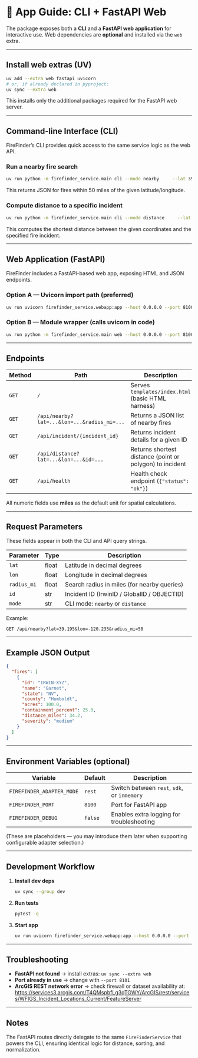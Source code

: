 # 🧰 App Guide: CLI + FastAPI Web

The package exposes both a **CLI** and a **FastAPI web application** for interactive use.
Web dependencies are **optional** and installed via the `web` extra.

---

## Install web extras (UV)

```bash
uv add --extra web fastapi uvicorn
# or, if already declared in pyproject:
uv sync --extra web
```

This installs only the additional packages required for the FastAPI web server.

---

## Command-line Interface (CLI)

FireFinder’s CLI provides quick access to the same service logic as the web API.

### Run a nearby fire search

```bash
uv run python -m firefinder_service.main cli --mode nearby     --lat 39.195 --lon -120.235 --radius-mi 50
```

This returns JSON for fires within 50 miles of the given latitude/longitude.

### Compute distance to a specific incident

```bash
uv run python -m firefinder_service.main cli --mode distance     --lat 39.195 --lon -120.235 --id IRWIN123
```

This computes the shortest distance between the given coordinates and the specified fire incident.

---

## Web Application (FastAPI)

FireFinder includes a FastAPI-based web app, exposing HTML and JSON endpoints.

### Option A — Uvicorn import path (preferred)

```bash
uv run uvicorn firefinder_service.webapp:app --host 0.0.0.0 --port 8100 --reload
```

### Option B — Module wrapper (calls uvicorn in code)

```bash
uv run python -m firefinder_service.main web --host 0.0.0.0 --port 8100
```

---

## Endpoints

| Method | Path                                        | Description                                              |
| ------ | ------------------------------------------- | -------------------------------------------------------- |
| `GET`  | `/`                                         | Serves `templates/index.html` (basic HTML harness)       |
| `GET`  | `/api/nearby?lat=...&lon=...&radius_mi=...` | Returns a JSON list of nearby fires                      |
| `GET`  | `/api/incident/{incident_id}`               | Returns incident details for a given ID                  |
| `GET`  | `/api/distance?lat=...&lon=...&id=...`      | Returns shortest distance (point or polygon) to incident |
| `GET`  | `/api/health`                               | Health check endpoint (`{"status": "ok"}`)               |

All numeric fields use **miles** as the default unit for spatial calculations.

---

## Request Parameters

These fields appear in both the CLI and API query strings.

| Parameter   | Type  | Description                                 |
| ----------- | ----- | ------------------------------------------- |
| `lat`       | float | Latitude in decimal degrees                 |
| `lon`       | float | Longitude in decimal degrees                |
| `radius_mi` | float | Search radius in miles (for nearby queries) |
| `id`        | str   | Incident ID (IrwinID / GlobalID / OBJECTID) |
| `mode`      | str   | CLI mode: `nearby` or `distance`            |

Example:

```
GET /api/nearby?lat=39.195&lon=-120.235&radius_mi=50
```

---

## Example JSON Output

```json
{
  "fires": [
    {
      "id": "IRWIN-XYZ",
      "name": "Garnet",
      "state": "NV",
      "county": "Humboldt",
      "acres": 100.0,
      "containment_percent": 25.0,
      "distance_miles": 34.2,
      "severity": "medium"
    }
  ]
}
```

---

## Environment Variables (optional)

| Variable                  | Default | Description                                 |
| ------------------------- | ------- | ------------------------------------------- |
| `FIREFINDER_ADAPTER_MODE` | `rest`  | Switch between `rest`, `sdk`, or `inmemory` |
| `FIREFINDER_PORT`         | `8100`  | Port for FastAPI app                        |
| `FIREFINDER_DEBUG`        | `false` | Enables extra logging for troubleshooting   |

(These are placeholders — you may introduce them later when supporting configurable adapter selection.)

---

## Development Workflow

1. **Install dev deps**
   ```bash
   uv sync --group dev
   ```
2. **Run tests**
   ```bash
   pytest -q
   ```
3. **Start app**
   ```bash
   uv run uvicorn firefinder_service.webapp:app --host 0.0.0.0 --port 8100 --reload
   ```

---

## Troubleshooting

- **FastAPI not found** → install extras: `uv sync --extra web`
- **Port already in use** → change with `--port 8101`
- **ArcGIS REST network error** → check firewall or dataset availability at:
  https://services3.arcgis.com/T4QMspbfLg3qTGWY/ArcGIS/rest/services/WFIGS_Incident_Locations_Current/FeatureServer

---

## Notes

The FastAPI routes directly delegate to the same `FireFinderService` that powers the CLI, ensuring identical logic for distance, sorting, and normalization.
